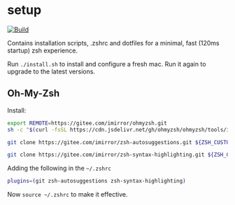 # setup

[![Build](https://github.com/tekumara/setup/actions/workflows/ci.yml/badge.svg)](https://github.com/tekumara/setup/actions/workflows/ci.yml)

Contains installation scripts, .zshrc and dotfiles for a minimal, fast (120ms startup) zsh experience.

Run `./install.sh` to install and configure a fresh mac. Run it again to upgrade to the latest versions.

## Oh-My-Zsh

Install:

```bash
export REMOTE=https://gitee.com/imirror/ohmyzsh.git
sh -c "$(curl -fsSL https://cdn.jsdelivr.net/gh/ohmyzsh/ohmyzsh/tools/install.sh)"
```

```bash
git clone https://gitee.com/imirror/zsh-autosuggestions.git ${ZSH_CUSTOM:-~/.oh-my-zsh/custom}/plugins/zsh-autosuggestions

git clone https://gitee.com/imirror/zsh-syntax-highlighting.git ${ZSH_CUSTOM:-~/.oh-my-zsh/custom}/plugins/zsh-syntax-highlighting
```

Adding the following in the `~/.zshrc`

```bash
plugins=(git zsh-autosuggestions zsh-syntax-highlighting)
```

Now `source ~/.zshrc` to make it effective.
